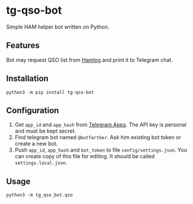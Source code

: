# tg-qso-bot
Simple HAM helper bot written on Python.

## Features
Bot may request QSO list from [Hamlog](https://hamlog.ru/) and print it to Telegram chat.

## Installation
```shell script
python3 -m pip install tg-qso-bot
```

## Configuration
1. Get `app_id` and `app_hash` from [Telegram Apps](https://my.telegram.org/apps).
The API key is personal and must be kept secret.
2. Find telegram bot named `@botfarther`. Ask him existing bot token or create a new bot.
3. Push `app_id`, `app_hash` and `bot_token` to file `config/settings.json`. You can
create copy of this file for editing. It should be called `settings.local.json`.

## Usage
```shell script
python3 -m tg_qso_bot.qso
```
